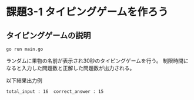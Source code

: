 # 課題3-1 タイピングゲームを作ろう

## タイピングゲームの説明

```
go run main.go
```
ランダムに果物の名前が表示され30秒のタイピングゲームを行う。
制限時間になると入力した問題数と正解した問題数が出力される。

以下結果出力例

```
total_input : 16  correct_answer : 15
```

